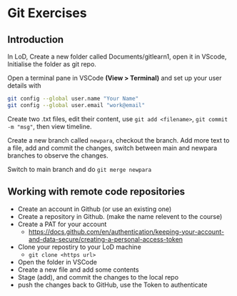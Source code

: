 # Git Exercises

## Introduction

In LoD, Create a new folder called Documents/gitlearn1, open it in VScode, Initialise the folder as git repo.

Open a terminal pane in VSCode **(View > Terminal)** and set up your user details with

```bash
git config --global user.name "Your Name"
git config --global user.email "work@email"
```

Create two .txt files, edit their content, use `git add <filename>`, `git commit -m "msg"`, then view timeline.

Create a new branch called `newpara`, checkout the branch. Add more text to a file, add and commit the changes, switch between main and newpara branches to observe the changes.

Switch to main branch and do `git merge newpara` 

## Working with remote code repositories

- Create an account in Github (or use an existing one)
- Create a repository in Github. (make the name relevent to the course)
- Create a PAT for your account 
  - <https://docs.github.com/en/authentication/keeping-your-account-and-data-secure/creating-a-personal-access-token>
- Clone your repostiry to your LoD machine
  - `git clone <https url>`
- Open the folder in VSCode
- Create a new file and add some contents
- Stage (add), and commit the changes to the local repo
- push the changes back to GitHub, use the Token to authenticate
